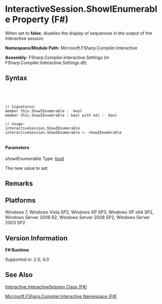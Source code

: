 # InteractiveSession.ShowIEnumerable Property (F#)

When set to **false**, disables the display of sequences in the output of the interactive session.

**Namespace/Module Path:** Microsoft.FSharp.Compiler.Interactive

**Assembly:** FSharp.Compiler.Interactive.Settings (in FSharp.Compiler.Interactive.Settings.dll)


## Syntax



```




// Signatures:
member this.ShowIEnumerable :  bool
member this.ShowIEnumerable : bool with set :  bool

// Usage:
interactiveSession.ShowIEnumerable
interactiveSession.ShowIEnumerable <- showIEnumerable


```





#### Parameters
*showIEnumerable*
Type: [bool](http://msdn.microsoft.com/en-us/library/89c0cf9c-49ce-4207-a3be-555851a67dd5)


The new value to set.




## Remarks

## Platforms
Windows 7, Windows Vista SP2, Windows XP SP3, Windows XP x64 SP2, Windows Server 2008 R2, Windows Server 2008 SP2, Windows Server 2003 SP2


## Version Information
**F# Runtime**

Supported in: 2.0, 4.0



## See Also
[Interactive.InteractiveSession Class &#40;F&#35;&#41;](Interactive.InteractiveSession-Class-%5BFSharp%5D.md)

[Microsoft.FSharp.Compiler.Interactive Namespace &#40;F&#35;&#41;](Microsoft.FSharp.Compiler.Interactive-Namespace-%5BFSharp%5D.md)

